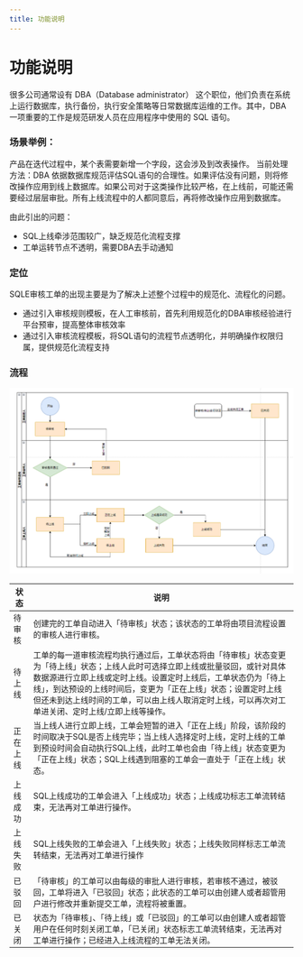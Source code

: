 ```yaml
---
title: 功能说明
---
```


# 功能说明
很多公司通常设有 DBA（Database administrator） 这个职位，他们负责在系统上运行数据库，执行备份，执行安全策略等日常数据库运维的工作。其中，DBA一项重要的工作是规范研发人员在应用程序中使用的 SQL 语句。

### 场景举例：
产品在迭代过程中，某个表需要新增一个字段，这会涉及到改表操作。
当前处理方法：DBA 依据数据库规范评估SQL语句的合理性。如果评估没有问题，则将修改操作应用到线上数据库。如果公司对于这类操作比较严格，在上线前，可能还需要经过层层审批。所有上线流程中的人都同意后，再将修改操作应用到数据库。

由此引出的问题：

* SQL上线牵涉范围较广，缺乏规范化流程支撑
* 工单运转节点不透明，需要DBA去手动通知

### 定位
SQLE审核工单的出现主要是为了解决上述整个过程中的规范化、流程化的问题。

* 通过引入审核规则模板，在人工审核前，首先利用规范化的DBA审核经验进行平台预审，提高整体审核效率
* 通过引入审核流程模板，将SQL语句的流程节点透明化，并明确操作权限归属，提供规范化流程支持

### 流程
![process](img/process.png)

| 状态 | 说明 |
| - | -------- |
|待审核	| 创建完的工单自动进入「待审核」状态；该状态的工单将由项目流程设置的审核人进行审核。|
|待上线 |	工单的每一道审核流程均执行通过后，工单状态将由「待审核」状态变更为「待上线」状态；上线人此时可选择立即上线或批量驳回，或针对具体数据源进行立即上线或定时上线。设置定时上线后，工单状态仍为「待上线」，到达预设的上线时间后，变更为「正在上线」状态；设置定时上线但还未到达上线时间的工单，可以由上线人取消定时上线，可以再次对工单进关闭、定时上线/立即上线等操作。|
|正在上线| 当上线人进行立即上线，工单会短暂的进入「正在上线」阶段，该阶段的时间取决于SQL是否上线完毕；当上线人选择定时上线，定时上线的工单到预设时间会自动执行SQL上线，此时工单也会由「待上线」状态变更为「正在上线」状态；SQL上线遇到阻塞的工单会一直处于「正在上线」状态。|
|上线成功|	SQL上线成功的工单会进入「上线成功」状态；上线成功标志工单流转结束，无法再对工单进行操作。|
|上线失败| SQL上线失败的工单会进入「上线失败」状态；上线失败同样标志工单流转结束，无法再对工单进行操作|
|已驳回|「待审核」的工单可以由每级的审批人进行审核，若审核不通过，被驳回，工单将进入「已驳回」状态；此状态的工单可以由创建人或者超管用户进行修改并重新提交工单，流程将被重置。
|已关闭|状态为「待审核」、「待上线」或「已驳回」的工单可以由创建人或者超管用户在任何时刻关闭工单，「已关闭」状态标志工单流转结束，无法再对工单进行操作；已经进入上线流程的工单无法关闭。
